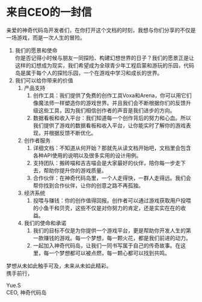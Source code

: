 # 来自CEO的一封信
亲爱的神奇代码岛开发者们，在你打开这个文档的时刻，我想与你们分享的不仅是一场游戏，而是一次人生的冒险。

1. 我们的愿景和使命  
你是否记得小时候与朋友一同探险、构建幻想世界的日子？我们的愿景正是让这样的幻想成为现实，我们希望成为全球青少年工程启蒙和游玩的乐园，代码岛是属于每个人的探险乐园，一个在游戏中学习和成长的世界。
2. 我们可以给你带来的价值
    1. 产品支持 
        1. 创作工具：我们提供了免费的创作工具Voxa和Arena，你可以用它们像魔法师一样塑造你的游戏世界。并且我们会不断根据你们的反馈升级这些工具，因为我们相信创作者的声音是我们进步的方向。
        2. 数据看板和收入平台：我们知道每一个创作背后的努力和心血。所以我们提供了游戏的数据看板和收入平台，让你能实时了解你的游戏表现，并根据反馈不断优化。
    2. 创作者服务 
        1. 详细文档：不知道从何开始？那就先从读文档开始吧，文档里会包含各种API使用的说明以及很多实用的设计用例。
        2. 支持团队：搬砖喵和吉吉喵会是大家最好的伙伴，陪你每一步走下去，帮助你提升你的游戏质量。
        3. 合作伙伴：在神奇代码岛里，一个人走得快，一群人走得远。我们会帮你找到合作伙伴，让你的创意之路不再孤独。
    3. 经济系统 
        1. 投喂与赚钱：你的创作值得回报。创作者可以通过游戏获取用户投喂的小鱼干和贝壳，这些不仅是对你努力的肯定，还是实实在在的收益。
    4. 我们的使命和承诺
        1. 我们的目标不仅是为你提供一个游戏平台，更是帮助你开发人生的第一款赚钱的游戏。每一个梦想，每一颗火花，都是我们前进的动力。
        2. 一起加入神奇代码岛，让我们一同书写属于自己的传奇故事。在这里，每一个梦想都可以被点燃，每一颗心都可以找到共鸣。



梦想从未如此触手可及，未来从未如此精彩。  
携手前行，



Yue.S  
CEO, 神奇代码岛

